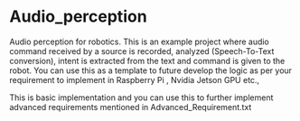 # Audio_perception
Audio perception for robotics. This is an example project where audio command received by a source is recorded, analyzed (Speech-To-Text conversion), intent is extracted from the text and command is given to the robot.
You can use this as a template to future develop the logic as per your requirement to implement in Raspberry Pi , Nvidia Jetson GPU etc.,

This is basic implementation and you can use this to further implement advanced requirements mentioned in Advanced_Requirement.txt
